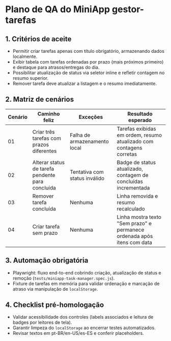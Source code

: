# Plano de QA do MiniApp gestor-tarefas

## 1. Critérios de aceite
- Permitir criar tarefas apenas com título obrigatório, armazenando dados localmente.
- Exibir tabela com tarefas ordenadas por prazo (mais próximos primeiro) e destaque para atrasos/entregas do dia.
- Possibilitar atualização de status via seletor inline e refletir contagem no resumo superior.
- Remover tarefa deve atualizar a listagem e o resumo imediatamente.

## 2. Matriz de cenários
| Cenário | Caminho feliz | Exceções | Resultado esperado |
|---------|---------------|----------|---------------------|
| 01 | Criar três tarefas com prazos diferentes | Falha de armazenamento local | Tarefas exibidas em ordem, resumo atualizado com contagens corretas |
| 02 | Alterar status de tarefa pendente para concluída | Tentativa com status inválido | Badge de status atualizado, contagem de concluídas incrementada |
| 03 | Remover tarefa concluída | Nenhuma | Linha removida e resumo recalculado |
| 04 | Criar tarefa sem prazo | Nenhuma | Linha mostra texto "Sem prazo" e permanece ordenada após itens com data |

## 3. Automação obrigatória
- Playwright: fluxo end-to-end cobrindo criação, atualização de status e remoção (`tests/miniapp-task-manager.spec.js`).
- Fixture de tarefas em memória para validar ordenação e marcação de atraso via manipulação de `localStorage`.

## 4. Checklist pré-homologação
- Validar acessibilidade dos controles (labels associados e leitura de badges por leitores de tela).
- Garantir limpeza do `localStorage` ao encerrar testes automatizados.
- Revisar textos em pt-BR/en-US/es-ES e conferir placeholders.
